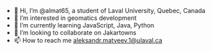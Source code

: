- 👋 Hi, I’m @almat65, a student of Laval University, Quebec, Canada
- 👀 I’m interested in geomatics development
- 🌱 I’m currently learning JavaScript, Java, Python
- 💞️ I’m looking to collaborate on Jakartowns 
- 📫 How to reach me aleksandr.matveev.1@ulaval.ca

<!---
almat65/almat65 is a ✨ special ✨ repository because its `README.md` (this file) appears on your GitHub profile.
You can click the Preview link to take a look at your changes.
--->
